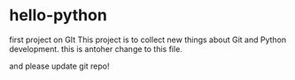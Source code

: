 # hello-python
first project on GIt
This project is to collect new things about Git and Python development.
this is antoher change to this file.

and please update git repo!
